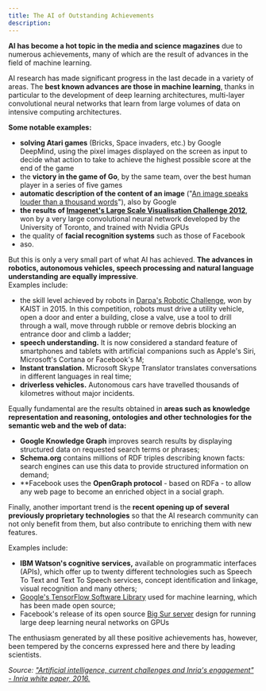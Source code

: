 ```yaml
---
title: The AI of Outstanding Achievements
description:
---
```


**AI has become a hot topic in the media and science magazines** due to numerous achievements, many of which are the result of advances in the field of machine learning.

AI research has made significant progress in the last decade in a variety of areas. The **best known advances are those in machine learning**, thanks in particular to the development of deep learning architectures, multi-layer convolutional neural networks that learn from large volumes of data on intensive computing architectures.

**Some notable examples:**

*   **solving Atari games** (Bricks, Space invaders, etc.) by Google DeepMind, using the pixel images displayed on the screen as input to decide what action to take to achieve the highest possible score at the end of the game
*   the **victory in the game of Go**, by the same team, over the best human player in a series of five games
*   **automatic description of the content of an image** ("[An image speaks louder than a thousand words](http://googleresearch.blogspot.fr/2014/11/a-picture-is-worth-thousand-coherent.html)"), also by Google
*   **the results of [Imagenet's Large Scale Visualisation Challenge 2012](http://image-net.org/challenges/LSVRC/2012/results.html)**, won by a very large convolutional neural network developed by the University of Toronto, and trained with Nvidia GPUs
*   the quality of **facial recognition systems** such as those of Facebook
*   aso.

But this is only a very small part of what AI has achieved. **The advances in robotics, autonomous vehicles, speech processing and natural language understanding are equally impressive**.  
Examples include:

*   the skill level achieved by robots in [Darpa's Robotic Challenge](https://en.wikipedia.org/wiki/DARPA_Robotics_Challenge), won by KAIST in 2015. In this competition, robots must drive a utility vehicle, open a door and enter a building, close a valve, use a tool to drill through a wall, move through rubble or remove debris blocking an entrance door and climb a ladder;
*   **speech understanding.** It is now considered a standard feature of smartphones and tablets with artificial companions such as Apple's Siri, Microsoft's Cortana or Facebook's M;
*   **Instant translation.** Microsoft Skype Translator translates conversations in different languages in real time;
*   **driverless vehicles.** Autonomous cars have travelled thousands of kilometres without major incidents.

Equally fundamental are the results obtained in **areas such as knowledge representation and reasoning, ontologies and other technologies for the semantic web and the web of data:**

*   **Google Knowledge Graph** improves search results by displaying structured data on requested search terms or phrases;
*   **Schema.org** contains millions of RDF triples describing known facts: search engines can use this data to provide structured information on demand;
*   **Facebook uses the **OpenGraph protocol** - based on RDFa - to allow any web page to become an enriched object in a social graph.

Finally, another important trend is the **recent opening up of several previously proprietary technologies** so that the AI research community can not only benefit from them, but also contribute to enriching them with new features.  

Examples include:

*   **IBM Watson's cognitive services,** available on programmatic interfaces (APIs), which offer up to twenty different technologies such as Speech To Text and Text To Speech services, concept identification and linkage, visual recognition and many others;
*   [Google's TensorFlow Software Library](https://www.tensorflow.org/?hl=en) used for machine learning, which has been made open source;
*   Facebook's release of its open source [Big Sur server](https://engineering.fb.com/) design for running large deep learning neural networks on GPUs

The enthusiasm generated by all these positive achievements has, however, been tempered by the concerns expressed here and there by leading scientists.

_Source: ["Artificial intelligence, current challenges and Inria's engagement" - Inria white paper, 2016.](//www.slideshare.net/INRIA/inria-white-paper-artificial-intelligence-current-challenges-and-inrias-engagement "Artificial intelligence, current challenges and Inria's engagement")_
